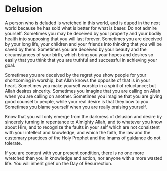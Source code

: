 Delusion
========

A person who is deluded is wretched in this world, and is duped in the
next world because he has sold what is better for what is baser. Do not
admire yourself. Sometimes you may be deceived by your property and your
bodily health into supposing that you will last forever. Sometimes you
are deceived by your long life, your children and your friends into
thinking that you will be saved by them. Sometimes you are deceived by
your beauty and the circumstances of your birth, which bring you your
hopes and desires so easily that you think that you are truthful and
successful in achieving your goal.

Sometimes you are deceived by the regret you show people for your
shortcoming in worship, but Allah knows the opposite of that is in your
heart. Sometimes you make yourself worship in a spirit of reluctance;
but Allah desires sincerity. Sometimes you imagine that you are calling
on Allah when you are calling on another. Sometimes you imagine that you
are giving good counsel to people, while your real desire is that they
bow to you. Sometimes you blame yourself when you are really praising
yourself.

Know that you will only emerge from the darkness of delusion and desire
by sincerely turning in repentance to Almighty Allah, and to whatever
you know about Him, and to recognize the faults in your self which are
not consistent with your intellect and knowledge, and which the faith,
the law and the customary practices of the Holy Prophet and the Imams of
guidance do not tolerate.

If you are content with your present condition, there is no one more
wretched than you in knowledge and action, nor anyone with a more wasted
life. You will inherit grief on the Day of Resurrection.


